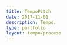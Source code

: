```yaml
---
title: TempoPitch
date: 2017-11-01
description: Tempo.
type: portfolio
layout: tempo/process
---
```

